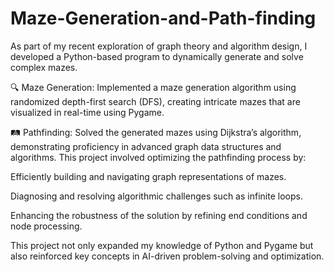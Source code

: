 # Maze-Generation-and-Path-finding
As part of my recent exploration of graph theory and algorithm design, I developed a Python-based program to dynamically generate and solve complex mazes.

🔍 Maze Generation: Implemented a maze generation algorithm using randomized depth-first search (DFS), creating intricate mazes that are visualized in real-time using Pygame.

🛤️ Pathfinding: Solved the generated mazes using Dijkstra’s algorithm, demonstrating proficiency in advanced graph data structures and algorithms. This project involved optimizing the pathfinding process by:

Efficiently building and navigating graph representations of mazes.

Diagnosing and resolving algorithmic challenges such as infinite loops.

Enhancing the robustness of the solution by refining end conditions and node processing.

This project not only expanded my knowledge of Python and Pygame but also reinforced key concepts in AI-driven problem-solving and optimization.

